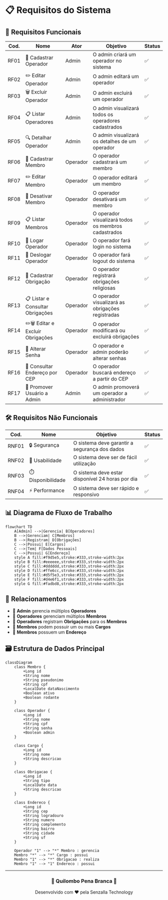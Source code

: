 # 📋 Requisitos do Sistema

## 🚀 Requisitos Funcionais

| Cod. | Nome                             | Ator     | Objetivo                                            | Status |
|------|----------------------------------|----------|-----------------------------------------------------|--------|
| RF01 | 👤 Cadastrar Operador            | Admin    | O admin criará um operador no sistema               | ✅     |
| RF02 | ✏️ Editar Operador               | Admin    | O admin editará um operador                         | ✅     |
| RF03 | 🗑️ Excluir Operador              | Admin    | O admin excluirá um operador                        | ✅     |
| RF04 | 📋 Listar Operadores             | Admin    | O admin visualizará todos os operadores cadastrados | ✅     |
| RF05 | 🔍 Detalhar Operador             | Admin    | O admin visualizará os detalhes de um operador      | ✅     |
| RF06 | 👥 Cadastrar Membro              | Operador | O operador cadastrará um membro                     | ✅     |
| RF07 | ✏️ Editar Membro                 | Operador | O operador editará um membro                        | ✅     |
| RF08 | 🚫 Desativar Membro              | Operador | O operador desativará um membro                     | ✅     |
| RF09 | 📋 Listar Membros                | Operador | O operador visualizará todos os membros cadastrados | ✅     |
| RF10 | 🔑 Logar Operador                | Operador | O operador fará login no sistema                    | ✅     |
| RF11 | 🚪 Deslogar Operador             | Operador | O operador fará logout do sistema                   | ✅     |
| RF12 | 📝 Cadastrar Obrigação           | Operador | O operador registrará obrigações religiosas         | ✅     |
| RF13 | 📋 Listar e Consultar Obrigações | Operador | O operador visualizará as obrigações registradas    | ✅     |
| RF14 | ✏️🗑️ Editar e Excluir Obrigações | Operador | O operador modificará ou excluirá obrigações        | ✅     |
| RF15 | 🔑 Alterar Senha                 | Operador | O operador e admin poderão alterar senhas           | ✅     |
| RF16 | 📍 Consultar Endereço por CEP    | Operador | O operador buscará endereço a partir do CEP         | ✅     |
| RF17 | 👑 Promover Usuário a Admin      | Admin    | O admin promoverá um operador a administrador       | ✅     |

## 🛠️ Requisitos Não Funcionais

| Cod.  | Nome              | Objetivo                                         | Status |
|-------|-------------------|--------------------------------------------------|--------|
| RNF01 | 🔒 Segurança       | O sistema deve garantir a segurança dos dados    | ✅     |
| RNF02 | 🧠 Usabilidade     | O sistema deve ser de fácil utilização           | ✅     |
| RNF03 | ⏱️ Disponibilidade | O sistema deve estar disponível 24 horas por dia | ✅     |
| RNF04 | ⚡ Performance     | O sistema deve ser rápido e responsivo           | ✅     |

## 📊 Diagrama de Fluxo de Trabalho

```mermaid
flowchart TD
    A[Admin] -->|Gerencia| B[Operadores]
    B -->|Gerenciam| C[Membros]
    B -->|Registram| D[Obrigações]
    C -->|Possui| E[Cargos]
    C -->|Tem| F[Dados Pessoais]
    C -->|Possui| G[Endereço]
    style A fill:#f9d5e5,stroke:#333,stroke-width:2px
    style B fill:#eeeeee,stroke:#333,stroke-width:2px
    style C fill:#dddddd,stroke:#333,stroke-width:2px
    style D fill:#ffe6cc,stroke:#333,stroke-width:2px
    style E fill:#d5f5e3,stroke:#333,stroke-width:2px
    style F fill:#d4e6f1,stroke:#333,stroke-width:2px
    style G fill:#fadbd8,stroke:#333,stroke-width:2px
```

## 🔗 Relacionamentos

- 👑 **Admin** gerencia múltiplos **Operadores**
- 👤 **Operadores** gerenciam múltiplos **Membros**
- 📝 **Operadores** registram **Obrigações** para os **Membros**
- 🏅 **Membros** podem possuir um ou mais **Cargos**
- 📍 **Membros** possuem um **Endereço**

## 🗃️ Estrutura de Dados Principal

```mermaid
classDiagram
    class Membro {
        +Long id
        +String nome
        +String pseudonimo
        +String cpf
        +LocalDate dataNascimento
        +Boolean ativo
        +Boolean rodante
    }
    
    class Operador {
        +Long id
        +String nome
        +String cpf
        +String senha
        +Boolean admin
    }
    
    class Cargo {
        +Long id
        +String nome
        +String descricao
    }
    
    class Obrigacao {
        +Long id
        +String tipo
        +LocalDate data
        +String descricao
    }
    
    class Endereco {
        +Long id
        +String cep
        +String logradouro
        +String numero
        +String complemento
        +String bairro
        +String cidade
        +String uf
    }
    
    Operador "1" --> "*" Membro : gerencia
    Membro "*" --> "*" Cargo : possui
    Membro "1" --> "*" Obrigacao : realiza
    Membro "1" --> "1" Endereco : possui
```

---

<div align="center">
  <h3>🌙 Quilombo Pena Branca 🌙</h3>
  <p>Desenvolvido com ❤️ pela Senzalla Technology</p>
</div>
